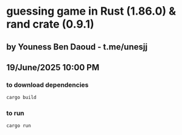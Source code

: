 # guessing game in Rust (1.86.0) & rand crate (0.9.1)
## by Youness Ben Daoud - t.me/unesjj
## 19/June/2025 10:00 PM


### to download dependencies
```bash
cargo build
```

### to run
```bash
cargo run
```

